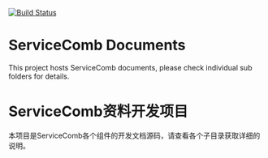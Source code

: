 [![Build Status](https://travis-ci.org/apache/servicecomb-docs.svg?branch=master)](https://travis-ci.org/apache/incubator-servicecomb-docs?branch=master)

# ServiceComb Documents
This project hosts ServiceComb documents, please check individual sub folders for details.

# ServiceComb资料开发项目
本项目是ServiceComb各个组件的开发文档源码，请查看各个子目录获取详细的说明。
